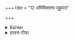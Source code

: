 +++
title = "12 अभिषिक्तश्च जुहुयात्"

+++

<details><summary>Bühler</summary>

12. And he shall sacrifice (only) after having bathed (in the following manner):
</details>

<details><summary>हरदत्त-टीका</summary>

## सूत्रम्
अभिषिक्तश्च जुहुयात् ॥ १२ ॥  
### टिप्पनी
यदा जुहुयात्तदा अभिषिक्तः स्नातः। अनुवादोऽयं स्नाने विशेषं विधातुम् ॥ १२ ॥
</details>
